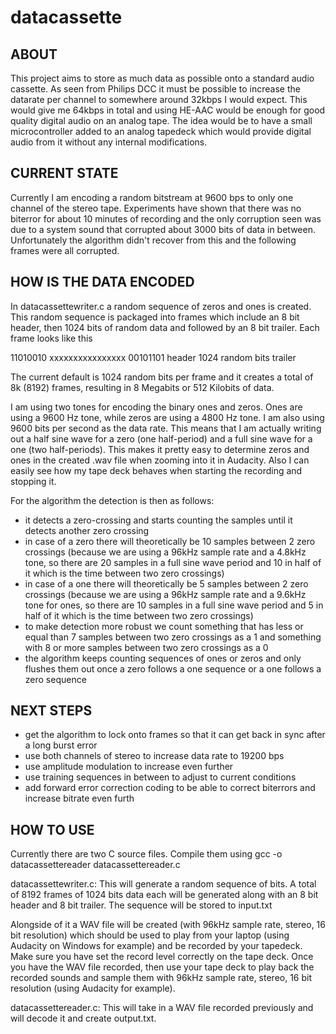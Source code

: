 # datacassette

ABOUT
-----
This project aims to store as much data as possible onto a standard audio cassette. As seen from Philips DCC it must be possible to increase the datarate per channel to somewhere around 32kbps I would expect. This would give me 64kbps in total and using HE-AAC would be enough for good quality digital audio on an analog tape. The idea would be to have a small microcontroller added to an analog tapedeck which would provide digital audio from it without any internal modifications.

CURRENT STATE
-------------
Currently I am encoding a random bitstream at 9600 bps to only one channel of the stereo tape.
Experiments have shown that there was no biterror for about 10 minutes of recording and the only corruption seen was due to a system sound that corrupted about 3000 bits of data in between. Unfortunately the algorithm didn't recover from this and the following frames were all corrupted.

HOW IS THE DATA ENCODED
-----------------------
In datacassettewriter.c a random sequence of zeros and ones is created. This random sequence is packaged into frames which include an 8 bit header, then 1024 bits of random data and followed by an 8 bit trailer. Each frame looks like this

11010010 xxxxxxxxxxxxxxxx 00101101
header   1024 random bits trailer  

The current default is 1024 random bits per frame and it creates a total of 8k (8192) frames, resulting in 8 Megabits or 512 Kilobits of data.

I am using two tones for encoding the binary ones and zeros. Ones are using a 9600 Hz tone, while zeros are using a 4800 Hz tone.
I am also using 9600 bits per second as the data rate. This means that I am actually writing out a half sine wave for a zero (one half-period) and a full sine wave for a one (two half-periods).
This makes it pretty easy to determine zeros and ones in the created .wav file when zooming into it in Audacity. Also I can easily see how my tape deck behaves when starting the recording and stopping it.

For the algorithm the detection is then as follows:
- it detects a zero-crossing and starts counting the samples until it detects another zero crossing
- in case of a zero there will theoretically be 10 samples between 2 zero crossings (because we are using a 96kHz sample rate and a 4.8kHz tone, so there are 20 samples in a full sine wave period and 10 in half of it which is the time between two zero crossings)
- in case of a one there will theoretically be 5 samples between 2 zero crossings (because we are using a 96kHz sample rate and a 9.6kHz tone for ones, so there are 10 samples in a full sine wave period and 5 in half of it which is the time between two zero crossings)
- to make detection more robust we count something that has less or equal than 7 samples between two zero crossings as a 1 and something with 8 or more samples between two zero crossings as a 0
- the algorithm keeps counting sequences of ones or zeros and only flushes them out once a zero follows a one sequence or a one follows a zero sequence

NEXT STEPS
----------
- get the algorithm to lock onto frames so that it can get back in sync after a long burst error
- use both channels of stereo to increase data rate to 19200 bps
- use amplitude modulation to increase even further
- use training sequences in between to adjust to current conditions
- add forward error correction coding to be able to correct biterrors and increase bitrate even furth

HOW TO USE
----------
Currently there are two C source files. Compile them using gcc -o datacassettereader datacassettereader.c

datacassettewriter.c:
This will generate a random sequence of bits. A total of 8192 frames of 1024 bits data each will be generated along with an 8 bit header and 8 bit trailer. The sequence will be stored to input.txt

Alongside of it a WAV file will be created (with 96kHz sample rate, stereo, 16 bit resolution) which should be used to play from your laptop (using Audacity on Windows for example) and be recorded by your tapedeck. Make sure you have set the record level correctly on the tape deck.
Once you have the WAV file recorded, then use your tape deck to play back the recorded sounds and sample them with 96kHz sample rate, stereo, 16 bit resolution (using Audacity for example).

datacassettereader.c:
This will take in a WAV file recorded previously and will decode it and create output.txt.



